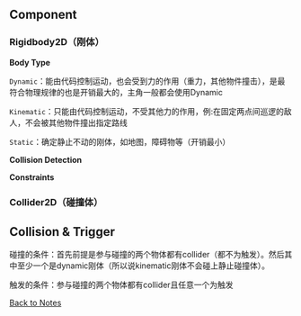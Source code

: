 ## Component

### Rigidbody2D（刚体） 

**Body Type** 

`Dynamic`：能由代码控制运动，也会受到力的作用（重力，其他物件撞击），是最符合物理规律的也是开销最大的，主角一般都会使用Dynamic 

`Kinematic`：只能由代码控制运动，不受其他力的作用，例:在固定两点间巡逻的敌人，不会被其他物件撞出指定路线 

`Static`：确定静止不动的刚体，如地图，障碍物等（开销最小） 

**Collision Detection** 

**Constraints** 

### Collider2D（碰撞体） 

## Collision & Trigger

碰撞的条件：首先前提是参与碰撞的两个物体都有collider（都不为触发）。然后其中至少一个是dynamic刚体（所以说kinematic刚体不会碰上静止碰撞体）。 

触发的条件：参与碰撞的两个物体都有collider且任意一个为触发 

[Back to Notes](https://github.com/Vincent-zz/Unity/blob/main/UnityNotes.md)
